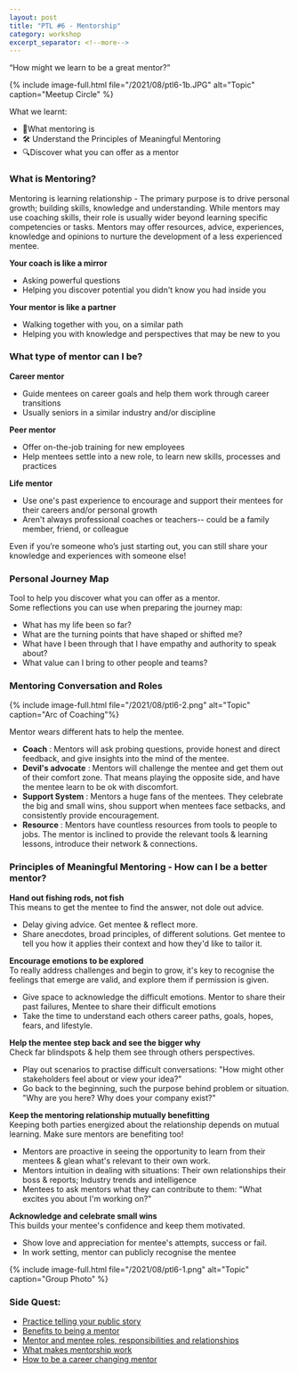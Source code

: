 ```yaml
---
layout: post
title: "PTL #6 - Mentorship"
category: workshop
excerpt_separator: <!--more-->
---
```


<p class='sublead'>“How might we learn to be a great mentor?”</p>
<!--more-->

{% include image-full.html file="/2021/08/ptl6-1b.JPG" alt="Topic" caption="Meetup Circle" %}

<!-- Facilitated by Hazel, Gia, Cherps -->

What we learnt:
- 💭What mentoring is
- 🛠 Understand the Principles of Meaningful Mentoring
- 🔍Discover what you can offer as a mentor

### What is Mentoring?
Mentoring is learning relationship - The primary purpose is to drive personal growth; building skills, knowledge and understanding.  While mentors may use coaching skills, their role is usually wider beyond learning specific competencies or tasks. Mentors may offer resources, advice, experiences, knowledge and opinions to nurture the development of a less experienced mentee.

**Your coach is like a mirror**
- Asking powerful questions
- Helping you discover potential you didn't know you had inside you

**Your mentor is like a partner**
- Walking together with you, on a similar path
- Helping you with knowledge and perspectives that may be new to you




### What type of mentor can I be?
**Career mentor**
- Guide mentees on career goals and help them work through career transitions
- Usually seniors in a similar industry and/or discipline

**Peer mentor**
- Offer on-the-job training for new employees
- Help mentees settle into a new role, to learn new skills, processes and practices

**Life mentor**
- Use one's past experience to encourage and support their mentees for their careers and/or personal growth
- Aren't always professional coaches or teachers-- could be a family member, friend, or colleague

Even if you’re someone who’s just starting out, you can still share your knowledge and experiences with someone else! 

###  Personal Journey Map
Tool to help you discover what you can offer as a mentor.  
Some reflections you can use when preparing the journey map: 
- What has my life been so far?
- What are the turning points that have shaped or shifted me?
- What have I been through that I have empathy and authority to speak about?
- What value can I bring to other people and teams?


### Mentoring Conversation and Roles

 {% include image-full.html file="/2021/08/ptl6-2.png" alt="Topic" caption="Arc of Coaching"%}

Mentor wears different hats to help the mentee. 
- **Coach** : Mentors will ask probing questions, provide honest and direct feedback, and give insights into the mind of the mentee. 
- **Devil's advocate** : Mentors will challenge the mentee and get them out of their comfort zone. That means playing the opposite side, and have the mentee learn to  be ok with discomfort. 
- **Support System** : Mentors a huge fans of the mentees. They celebrate the big and small wins, shou support when mentees face setbacks, and consistently provide encouragement. 
- **Resource** : Mentors have countless resources from tools to people to jobs. The mentor is inclined to provide the relevant tools & learning lessons, introduce their network & connections. 



### Principles of Meaningful Mentoring - How can I be a better mentor?

**Hand out fishing rods, not fish**   
This means to get the mentee to find the answer, not dole out advice. 
   - Delay giving advice. Get mentee & reflect more. 
   - Share anecdotes, broad principles, of different solutions. Get mentee to tell you how it applies their context and how they'd like to tailor it. 

**Encourage emotions to be explored**   
To really address challenges and begin to grow, it's key to recognise the feelings that emerge are valid, and explore them if permission is given. 
  - Give space to acknowledge the difficult emotions. Mentor to share their past failures, Mentee to share their difficult emotions 
  - Take the time to understand each others career paths, goals, hopes, fears, and lifestyle. 

**Help the mentee step back and see the bigger why**   
Check far blindspots & help them see through others perspectives. 
  - Play out scenarios to practise difficult conversations: "How might other stakeholders feel about or view your idea?"
  - Go back to the beginning, such the purpose behind problem or situation. "Why are you here? Why does your company exist?" 

**Keep the mentoring relationship mutually benefitting**   
Keeping both parties energized about the relationship depends on mutual learning. Make sure mentors are benefiting too! 
  - Mentors are proactive in seeing the opportunity to learn from their mentees & glean what's relevant to their own work. 
  - Mentors intuition in dealing with situations: Their own relationships their boss & reports; Industry trends and intelligence 
  - Mentees to ask mentors what they can contribute to them: "What excites you about I'm working on?" 

**Acknowledge and celebrate small wins**  
This builds your mentee's confidence and keep them motivated. 
  - Show love and appreciation for mentee's attempts, success or fail. 
  - In work setting, mentor can publicly recognise the mentee 

{% include image-full.html file="/2021/08/ptl6-1.png" alt="Topic" caption="Group Photo" %}

### Side Quest:
- [Practice telling your public story](https://drive.google.com/file/d/1NUdqvFMjyOLmL4ORjMxgw4H28n8iA8Qp/view)
- [Benefits to being a mentor](https://www.togetherplatform.com/blog/what-is-the-purpose-of-mentoring)
- [Mentor and mentee roles, responsibilities and relationships](https://matterapp.com/blog/mentor-and-mentee-roles-responsibilities-and-relationships)
- [What makes mentorship work](https://review.firstround.com/we-studied-100-mentor-mentee-matches-heres-what-makes-mentorship-work)
- [How to be a career changing mentor](https://review.firstround.com/how-to-be-a-career-changing-mentor-25-tips-from-the-best-mentors-we-know)
